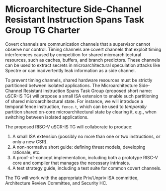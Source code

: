 # Microarchitecture Side-Channel Resistant Instruction Spans Task Group TG Charter
Covert channels are communication channels that a supervisor cannot observe nor control.
Timing channels are covert channels that exploit timing interferences caused by competition for shared microarchitectural resources, such as caches, buffers, and branch predictors.
These channels can be used to extract secrets in microarchitectural speculation attacks like Spectre or can inadvertently leak information as a side channel.

To prevent timing channels, shared hardware resources must be strictly partitioned between isolated applications.
The Microarchitecture Side-Channel Resistant Instruction Spans Task Group (proposed short name: uSCR-IS TG) will propose a small ISA extension to enable such partitioning of shared microarchitectural state.
For instance, we will introduce a temporal fence instruction, `fence.t`, which can be used to *temporally* partition shared on-core microarchitectural state by clearing it, e.g., when switching between isolated applications.

The proposed RISC-V uSCR-IS TG will collaborate to produce:
 1. A small ISA extension (possibly no more than one or two instructions, or only a new CSR).
 2. A non-normative short guide: defining threat models, developing rationale, etc.
 3. A proof-of-concept implementation, including both a prototype RISC-V core and compiler that manages the necessary intrinsics.
 4. A test strategy guide, including a test suite for common covert channels.

The TG will work with the appropriate Priv/Unpriv ISA committee, Architecture Review Committee, and Security HC.
